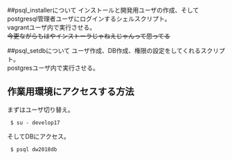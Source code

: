 ##psql_installerについて
インストールと開発用ユーザの作成、そしてpostgresql管理者ユーザにログインするシェルスクリプト。  
vagrantユーザ内で実行させる。  
~~今更ながらもはやインストーラじゃねえじゃんって思ってる~~  

##psql_setdbについて
ユーザ作成、DB作成、権限の設定をしてくれるスクリプト。  
postgresユーザ内で実行させる。

## 作業用環境にアクセスする方法
まずはユーザ切り替え。
```
 $ su - develop17
```

そしてDBにアクセス。  
```
 $ psql dw2018db
```

